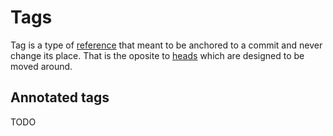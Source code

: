 # Tags

Tag is a type of [reference](../references.md) that meant to be anchored
to a commit and never change its place. That is the oposite to 
[heads](./heads.md) which are designed to be moved around.

## Annotated tags

TODO
